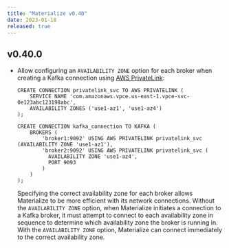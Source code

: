 ```yaml
---
title: "Materialize v0.40"
date: 2023-01-18
released: true
---
```


## v0.40.0

* Allow configuring an `AVAILABILITY ZONE` option for each broker when creating
  a Kafka connection using [AWS PrivateLink](/sql/create-connection/#kafka-network-security):

  ```mzsql
  CREATE CONNECTION privatelink_svc TO AWS PRIVATELINK (
      SERVICE NAME 'com.amazonaws.vpce.us-east-1.vpce-svc-0e123abc123198abc',
      AVAILABILITY ZONES ('use1-az1', 'use1-az4')
  );

  CREATE CONNECTION kafka_connection TO KAFKA (
      BROKERS (
          'broker1:9092' USING AWS PRIVATELINK privatelink_svc (AVAILABILITY ZONE 'use1-az1'),
          'broker2:9092' USING AWS PRIVATELINK privatelink_svc (
            AVAILABILITY ZONE 'use1-az4',
            PORT 9093
          )
      )
  );
  ```

  Specifying the correct availability zone for each broker allows Materialize to
  be more efficient with its network connections. Without the `AVAILABILITY
  ZONE` option, when Materialize initiates a connection to a Kafka broker, it
  must attempt to connect to each availability zone in sequence to determine
  which availability zone the broker is running in. With the `AVAILABILITY
  ZONE` option, Materialize can connect immediately to the correct availability
  zone.
